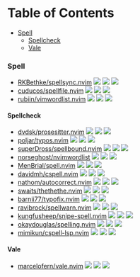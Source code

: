 # Table of Contents

<!-- toc -->

- [Spell](#spell)
  * [Spellcheck](#spellcheck)
  * [Vale](#vale)

<!-- tocstop -->

### Spell

- [RKBethke/spellsync.nvim](https://github.com/RKBethke/spellsync.nvim) ![](https://img.shields.io/github/stars/RKBethke/spellsync.nvim) ![](https://img.shields.io/github/last-commit/RKBethke/spellsync.nvim) ![](https://img.shields.io/github/commit-activity/y/RKBethke/spellsync.nvim)
- [cuducos/spellfile.nvim](https://github.com/cuducos/spellfile.nvim) ![](https://img.shields.io/github/stars/cuducos/spellfile.nvim) ![](https://img.shields.io/github/last-commit/cuducos/spellfile.nvim) ![](https://img.shields.io/github/commit-activity/y/cuducos/spellfile.nvim)
- [rubiin/vimwordlist.nvim](https://github.com/rubiin/vimwordlist.nvim) ![](https://img.shields.io/github/stars/rubiin/vimwordlist.nvim) ![](https://img.shields.io/github/last-commit/rubiin/vimwordlist.nvim) ![](https://img.shields.io/github/commit-activity/y/rubiin/vimwordlist.nvim)

#### Spellcheck

- [dvdsk/prosesitter.nvim](https://github.com/dvdsk/prosesitter.nvim) ![](https://img.shields.io/github/stars/dvdsk/prosesitter.nvim) ![](https://img.shields.io/github/last-commit/dvdsk/prosesitter.nvim) ![](https://img.shields.io/github/commit-activity/y/dvdsk/prosesitter.nvim)
- [poljar/typos.nvim](https://github.com/poljar/typos.nvim) ![](https://img.shields.io/github/stars/poljar/typos.nvim) ![](https://img.shields.io/github/last-commit/poljar/typos.nvim) ![](https://img.shields.io/github/commit-activity/y/poljar/typos.nvim)
- [superDross/spellbound.nvim](https://github.com/superDross/spellbound.nvim) ![](https://img.shields.io/github/stars/superDross/spellbound.nvim) ![](https://img.shields.io/github/last-commit/superDross/spellbound.nvim) ![](https://img.shields.io/github/commit-activity/y/superDross/spellbound.nvim)
- [norseghost/nvimwordlist](https://github.com/norseghost/nvimwordlist) ![](https://img.shields.io/github/stars/norseghost/nvimwordlist) ![](https://img.shields.io/github/last-commit/norseghost/nvimwordlist) ![](https://img.shields.io/github/commit-activity/y/norseghost/nvimwordlist)
- [MenBrial/spell.nvim](https://github.com/MenBrial/spell.nvim) ![](https://img.shields.io/github/stars/MenBrial/spell.nvim) ![](https://img.shields.io/github/last-commit/MenBrial/spell.nvim) ![](https://img.shields.io/github/commit-activity/y/MenBrial/spell.nvim)
- [davidmh/cspell.nvim](https://github.com/davidmh/cspell.nvim) ![](https://img.shields.io/github/stars/davidmh/cspell.nvim) ![](https://img.shields.io/github/last-commit/davidmh/cspell.nvim) ![](https://img.shields.io/github/commit-activity/y/davidmh/cspell.nvim)
- [nathom/autocorrect.nvim](https://github.com/nathom/autocorrect.nvim) ![](https://img.shields.io/github/stars/nathom/autocorrect.nvim) ![](https://img.shields.io/github/last-commit/nathom/autocorrect.nvim) ![](https://img.shields.io/github/commit-activity/y/nathom/autocorrect.nvim)
- [swaits/thethethe.nvim](https://github.com/swaits/thethethe.nvim) ![](https://img.shields.io/github/stars/swaits/thethethe.nvim) ![](https://img.shields.io/github/last-commit/swaits/thethethe.nvim) ![](https://img.shields.io/github/commit-activity/y/swaits/thethethe.nvim)
- [barnii77/typofix.nvim](https://github.com/barnii77/typofix.nvim) ![](https://img.shields.io/github/stars/barnii77/typofix.nvim) ![](https://img.shields.io/github/last-commit/barnii77/typofix.nvim) ![](https://img.shields.io/github/commit-activity/y/barnii77/typofix.nvim)
- [ravibrock/spellwarn.nvim](https://github.com/ravibrock/spellwarn.nvim) ![](https://img.shields.io/github/stars/ravibrock/spellwarn.nvim) ![](https://img.shields.io/github/last-commit/ravibrock/spellwarn.nvim) ![](https://img.shields.io/github/commit-activity/y/ravibrock/spellwarn.nvim)
- [kungfusheep/snipe-spell.nvim](https://github.com/kungfusheep/snipe-spell.nvim) ![](https://img.shields.io/github/stars/kungfusheep/snipe-spell.nvim) ![](https://img.shields.io/github/last-commit/kungfusheep/snipe-spell.nvim) ![](https://img.shields.io/github/commit-activity/y/kungfusheep/snipe-spell.nvim)
- [okaydouglas/spelling.nvim](https://github.com/okaydouglas/spelling.nvim) ![](https://img.shields.io/github/stars/okaydouglas/spelling.nvim) ![](https://img.shields.io/github/last-commit/okaydouglas/spelling.nvim) ![](https://img.shields.io/github/commit-activity/y/okaydouglas/spelling.nvim)
- [mimikun/cspell-lsp.nvim](https://github.com/mimikun/cspell-lsp.nvim) ![](https://img.shields.io/github/stars/mimikun/cspell-lsp.nvim) ![](https://img.shields.io/github/last-commit/mimikun/cspell-lsp.nvim) ![](https://img.shields.io/github/commit-activity/y/mimikun/cspell-lsp.nvim)

#### Vale

- [marcelofern/vale.nvim](https://github.com/marcelofern/vale.nvim) ![](https://img.shields.io/github/stars/marcelofern/vale.nvim) ![](https://img.shields.io/github/last-commit/marcelofern/vale.nvim) ![](https://img.shields.io/github/commit-activity/y/marcelofern/vale.nvim)
